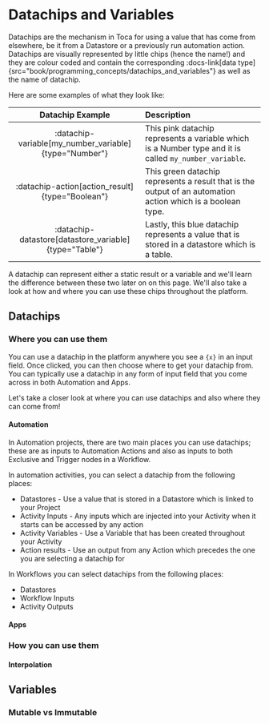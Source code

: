 # Datachips and Variables

Datachips are the mechanism in Toca for using a value that has come from elsewhere, be it from a Datastore or a previously run automation action. Datachips are visually represented by little chips (hence the name!) and they are colour coded and contain the corresponding :docs-link[data type]{src="book/programming_concepts/datachips_and_variables"} as well as the name of datachip.

Here are some examples of what they look like:

| Datachip Example | Description |
| :--: | :--- |
| :datachip-variable[my_number_variable]{type="Number"} |This pink datachip represents a variable which is a Number type and it is called `my_number_variable`. |
| :datachip-action[action_result]{type="Boolean"} |This green datachip represents a result that is the output of an automation action which is a boolean type. |
| :datachip-datastore[datastore_variable]{type="Table"} |Lastly, this blue datachip represents a value that is stored in a datastore which is a table. |

A datachip can represent either a static result or a variable and we'll learn the difference between these two later on on this page. We'll also take a look at how and where you can use these chips throughout the platform.

## Datachips

### Where you can use them

You can use a datachip in the platform anywhere you see a `{x}` in an input field. Once clicked, you can then choose where to get your datachip from. You can typically use a datachip in any form of input field that you come across in both Automation and Apps.

Let's take a closer look at where you can use datachips and also where they can come from!

#### Automation

In Automation projects, there are two main places you can use datachips; these are as inputs to Automation Actions and also as inputs to both Exclusive and Trigger nodes in a Workflow.

In automation activities, you can select a datachip from the following places:
- Datastores - Use a value that is stored in a Datastore which is linked to your Project
- Activity Inputs - Any inputs which are injected into your Activity when it starts can be accessed by any action
- Activity Variables - Use a Variable that has been created throughout your Activity
- Action results - Use an output from any Action which precedes the one you are selecting a datachip for

In Workflows you can select datachips from the following places:
- Datastores
- Workflow Inputs
- Activity Outputs

#### Apps

### How you can use them

#### Interpolation



## Variables

### Mutable vs Immutable

